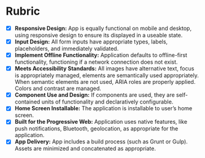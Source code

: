 # Rubric

- [x] **Responsive Design:** App is equally functional on mobile and desktop, using responsive design to ensure its displayed in a useable state.
- [x] **Input Design:** All form inputs have appropriate types, labels, placeholders, and immediately validated.
- [x] **Implement Offline Functionality:** Application defaults to offline-first functionality, functioning if a network connection does not exist.
- [x] **Meets Accessibility Standards:** All images have alternative text, focus is appropriately managed, elements are semantically used appropriately. When semantic elements are not used, ARIA roles are properly applied. Colors and contrast are managed.
- [x] **Component Use and Design:** If components are used, they are self-contained units of functionality and declaratively configurable.
- [x] **Home Screen Installable:** The application is installable to user’s home screen.
- [x] **Built for the Progressive Web:** Application uses native features, like push notifications, Bluetooth, geolocation, as appropriate for the application.
- [x] **App Delivery:** App includes a build process (such as Grunt or Gulp). Assets are minimized and concatenated as appropriate.
